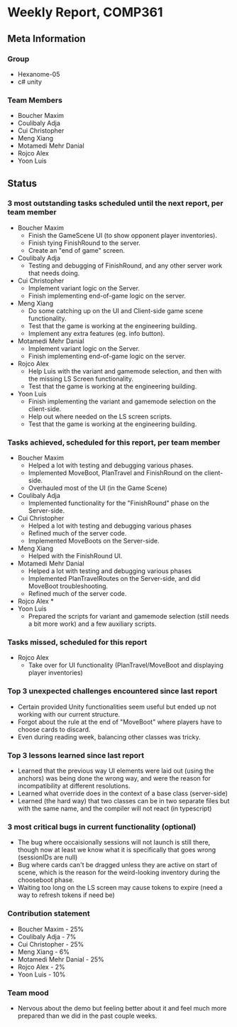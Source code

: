 # Weekly Report, COMP361

## Meta Information

### Group

 * Hexanome-05
 * c# unity

### Team Members

 * Boucher Maxim
 * Coulibaly Adja
 * Cui Christopher
 * Meng Xiang
 * Motamedi Mehr Danial
 * Rojco Alex
 * Yoon Luis

## Status

### 3 most outstanding tasks scheduled until the next report, per team member

 * Boucher Maxim
   * Finish the GameScene UI (to show opponent player inventories).
   * Finish tying FinishRound to the server.
   * Create an "end of game" screen.
 * Coulibaly Adja
   * Testing and debugging of FinishRound, and any other server work that needs doing.
 * Cui Christopher
   * Implement variant logic on the Server.
   * Finish implementing end-of-game logic on the server.
 * Meng Xiang
   * Do some catching up on the UI and Client-side game scene functionality.
   * Test that the game is working at the engineering building.
   * Implement any extra features (eg. info button).
 * Motamedi Mehr Danial
   * Implement variant logic on the Server.
   * Finish implementing end-of-game logic on the server.
 * Rojco Alex
   * Help Luis with the variant and gamemode selection, and then with the missing LS Screen functionality.
   * Test that the game is working at the engineering building.
 * Yoon Luis
   * Finish implementing the variant and gamemode selection on the client-side.
   * Help out where needed on the LS screen scripts.
   * Test that the game is working at the engineering building.

### Tasks achieved, scheduled for this report, per team member

 * Boucher Maxim
   * Helped a lot with testing and debugging various phases.
   * Implemented MoveBoot, PlanTravel and FinishRound on the client-side.
   * Overhauled most of the UI (in the Game Scene)
 * Coulibaly Adja
   * Implemented functionality for the "FinishRound" phase on the Server-side.
 * Cui Christopher
   * Helped a lot with testing and debugging various phases
   * Refined much of the server code.
   * Implemented MoveBoots on the Server-side.
 * Meng Xiang
   * Helped with the FinishRound UI.
 * Motamedi Mehr Danial
   *  Helped a lot with testing and debugging various phases
   *  Implemented PlanTravelRoutes on the Server-side, and did MoveBoot troubleshooting.
   *  Refined much of the server code.
 * Rojco Alex
   * 
* Yoon Luis
   * Prepared the scripts for variant and gamemode selection (still needs a bit more work) and a few auxiliary scripts.

### Tasks missed, scheduled for this report 

 * Rojco Alex
   * Take over for UI functionality (PlanTravel/MoveBoot and displaying player inventories)

### Top 3 unexpected challenges encountered since last report

  * Certain provided Unity functionalities seem useful but ended up not working with our current structure.
  * Forgot about the rule at the end of "MoveBoot" where players have to choose cards to discard.
  * Even during reading week, balancing other classes was tricky.
  
### Top 3 lessons learned since last report

  * Learned that the previous way UI elements were laid out (using the anchors) was being done the wrong way, and were the reason for incompatibility at different resolutions.
  * Learned what override does in the context of a base class (server-side)
  * Learned (the hard way) that two classes can be in two separate files but with the same name, and the compiler will not react (in typescript)

### 3 most critical bugs in current functionality (optional)

  * The bug where occaisionally sessions will not launch is still there, though now at least we know what it is specifically that goes wrong (sessionIDs are null)
  * Bug where cards can't be dragged unless they are active on start of scene, which is the reason for the weird-looking inventory during the chooseboot phase.
  * Waiting too long on the LS screen may cause tokens to expire (need a way to refresh tokens if need be)

### Contribution statement

 * Boucher Maxim - 25%
 * Coulibaly Adja - 7%
 * Cui Christopher - 25%
 * Meng Xiang - 6%
 * Motamedi Mehr Danial - 25%
 * Rojco Alex - 2%
 * Yoon Luis - 10%

### Team mood
 * Nervous about the demo but feeling better about it and feel much more prepared than we did in the past couple weeks.
